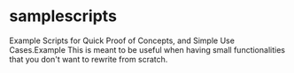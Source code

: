 # samplescripts
Example Scripts for Quick Proof of Concepts, and Simple Use Cases.Example
This is meant to be useful when having small functionalities that you don't want to rewrite from scratch.